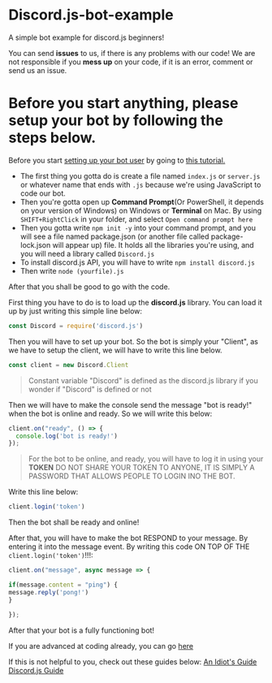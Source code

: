 # Discord.js-bot-example
A simple bot example for discord.js beginners!

You can send **issues** to us, if there is any problems with our code!
We are not responsible if you **mess up** on your code, if it is an error, comment or send us an issue.

Before you start anything, please setup your bot by following the steps below.
=======================================================================
Before you start [setting up your bot user]() by going to [this tutorial.](https://anidiots.guide/first-bot/your-first-bot)

- The first thing you gotta do is create a file named `index.js` or `server.js` or whatever name that ends with `.js` because we're using JavaScript to code our bot.
- Then you're gotta open up **Command Prompt**(Or PowerShell, it depends on your version of Windows) on Windows or **Terminal** on Mac. By using `SHIFT+RightClick` in your folder, and select `Open command prompt here`
- Then you gotta write `npm init -y` into your command prompt, and you will see a file named package.json (or another file called package-lock.json will appear up) file. It holds all the libraries you're using, and you will need a library called `Discord.js`
- To install discord.js API, you will have to write `npm install discord.js`
- Then write `node (yourfile).js`

After that you shall be good to go with the code.

First thing you have to do is to load up the **discord.js** library.
You can load it up by just writing this simple line below:

```js
const Discord = require('discord.js')
```
Then you will have to set up your bot. 
So the bot is simply your "Client", as we have to setup the client, we will have to write this line below.

```js
const client = new Discord.Client
```
> Constant variable "Discord" is defined as the discord.js library if you wonder if "Discord" is defined or not

Then we will have to make the console send the message "bot is ready!" when the bot is online and ready. So we will write this below:

```js
client.on("ready", () => {
  console.log('bot is ready!')
});
```

> For the bot to be online, and ready, you will have to log it in using your **TOKEN**
> DO NOT SHARE YOUR TOKEN TO ANYONE, IT IS SIMPLY A PASSWORD THAT ALLOWS PEOPLE TO LOGIN INO THE BOT.

Write this line below:

```js
client.login('token')
```
Then the bot shall be ready and online!

After that, you will have to make the bot RESPOND to your message. By entering it into the message event.
By writing this code ON TOP OF THE `client.login('token')`!!!:

```js
client.on("message", async message => {

if(message.content = "ping") {
message.reply('pong!')
}

});
```
After that your bot is a fully functioning bot!

If you are advanced at coding already, you can go [here](discord.js.org)

If this is not helpful to you, check out these guides below:
[An Idiot's Guide](http://anidiots.guide)
[Discord.js Guide](https://discordjs.guide)


